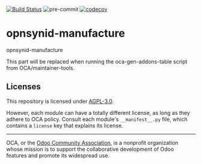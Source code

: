 [![Build Status](https://travis-ci.com/open-synergy/opnsynid-manufacture.svg?branch=8.0)](https://travis-ci.com/open-synergy/opnsynid-manufacture)
![pre-commit](https://github.com/open-synergy/opnsynid-manufacture/actions/workflows/pre-commit.yml/badge.svg)
[![codecov](https://codecov.io/gh/open-synergy/opnsynid-manufacture/branch/8.0/graph/badge.svg)](https://codecov.io/gh/open-synergy/opnsynid-manufacture)

<!-- /!\ do not modify above this line -->

# opnsynid-manufacture

opnsynid-manufacture

<!-- /!\ do not modify below this line -->

<!-- prettier-ignore-start -->

[//]: # (addons)

This part will be replaced when running the oca-gen-addons-table script from OCA/maintainer-tools.

[//]: # (end addons)

<!-- prettier-ignore-end -->

## Licenses

This repository is licensed under [AGPL-3.0](LICENSE).

However, each module can have a totally different license, as long as they adhere to OCA
policy. Consult each module's `__manifest__.py` file, which contains a `license` key
that explains its license.

----

OCA, or the [Odoo Community Association](http://odoo-community.org/), is a nonprofit
organization whose mission is to support the collaborative development of Odoo features
and promote its widespread use.
